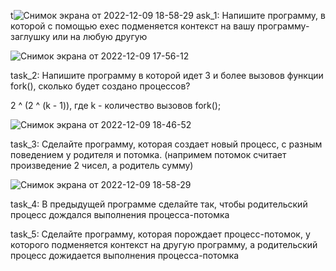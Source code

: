 t![Снимок экрана от 2022-12-09 18-58-29](https://user-images.githubusercontent.com/98908901/206742147-86a7d295-bae4-49e6-bed4-d050783c747d.png)
ask_1:  Напишите программу, в которой с помощью exec подменяется контекст на вашу
программу-заглушку или на любую другую

![Снимок экрана от 2022-12-09 17-56-12](https://user-images.githubusercontent.com/98908901/206730248-b8539615-1a10-44f8-b5c7-c2c825f2832c.png)

task_2:  Напишите программу в которой идет 3 и более вызовов функции fork(), сколько будет
создано процессов?

2 ^ (2 ^ (k - 1)), где k - количество вызовов fork();

![Снимок экрана от 2022-12-09 18-46-52](https://user-images.githubusercontent.com/98908901/206739948-190fa075-4cf4-4fd8-8ae7-8d072bde1542.png)


task_3:  Сделайте программу, которая создает новый процесс, с разным поведением у родителя
и потомка. (напримем потомок считает произведение 2 чисел, а родитель сумму)

![Снимок экрана от 2022-12-09 18-58-29](https://user-images.githubusercontent.com/98908901/206742147-86a7d295-bae4-49e6-bed4-d050783c747d.png)


task_4:  В предыдущей программе сделайте так, чтобы родительский процесс дождался
выполнения процесса-потомка

task_5:  Сделайте программу, которая порождает процесс-потомок, у которого подменяется
контекст на другую программу, а родительский процесс дожидается выполнения
процесса-потомка



